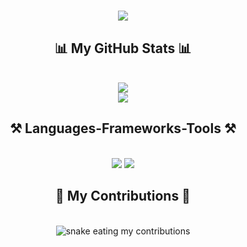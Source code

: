 <h1 align="center">
    <img src="https://readme-typing-svg.herokuapp.com/?font=Righteous&size=35&center=true&vCenter=true&width=500&height=70&duration=4000&lines=Hi+There!+👋;+I'm+Panjoel!;" />
</h1>

<h2 align="center">📊 My GitHub Stats 📊</h2>
<br/>
<div align="center">
    <img src="https://github-readme-stats.vercel.app/api?username=Panjiiiiiii&show_icons=true&theme=tokyonight"/>
<br/>
    <img src="https://github-readme-stats.vercel.app/api/top-langs/?username=Panjiiiiiii&layout=donut&theme=tokyonight"/>
</div>

<h2 align="center">⚒️ Languages-Frameworks-Tools ⚒️</h2>
<br/>
<div align="center">
    <img src="https://skillicons.dev/icons?i=react,bootstrap,mui,html,css,vscode,github,figma,tailwind,git" />
    <img src="https://skillicons.dev/icons?i=nodejs,python,javascript,express,java,mysql" /><br>
</div>

<div align="center">
  <h2>🐍 My Contributions 🐍</h2>
  <br>
  <img alt="snake eating my contributions" src="https://raw.githubusercontent.com/Panjiiiiiii/Panjiiiiiii/output/github-contribution-grid-snake.svg" />
  
  <br/><br/><br/>
</div>
